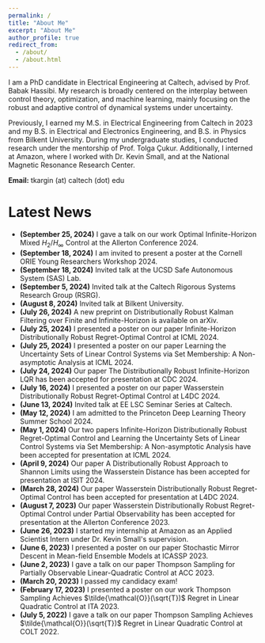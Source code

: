```yaml
---
permalink: /
title: "About Me"
excerpt: "About Me"
author_profile: true
redirect_from: 
  - /about/
  - /about.html
---
```


I am a PhD candidate in <a href="http://ee.caltech.edu/" style="text-decoration:none">Electrical Engineering</a> at <a href="http://www.caltech.edu" style="text-decoration:none">Caltech</a>, advised by <a href="https://www.ee.caltech.edu/people/hassibi" style="text-decoration:none">Prof. Babak Hassibi</a>. My research is broadly centered on the interplay between control theory, optimization, and machine learning, mainly focusing on the robust and adaptive control of dynamical systems under uncertainty.

Previously, I earned my M.S. in Electrical Engineering from Caltech in 2023 and my B.S. in <a href="https://ee.bilkent.edu.tr/en/" style="text-decoration:none">Electrical and Electronics Engineering</a>, and B.S. in <a href="https://physics.bilkent.edu.tr/" style="text-decoration:none">Physics</a> from <a href="https://w3.bilkent.edu.tr/bilkent/" style="text-decoration:none">Bilkent University</a>. During my undergraduate studies, I conducted research under the mentorship of <a href="https://kilyos.ee.bilkent.edu.tr/~cukur/" style="text-decoration:none">Prof. Tolga Çukur</a>. Additionally, I interned at <a href="https://www.amazon.science/tag/alexa" style="text-decoration:none">Amazon</a>, where I worked with <a href="http://www.kevinsmall.org" style="text-decoration:none">Dr. Kevin Small</a>, and at the <a href="https://umram.bilkent.edu.tr" style="text-decoration:none">National Magnetic Resonance Research Center</a>.

**Email:** tkargin (at) caltech (dot) edu

Latest News
======
- **(September 25, 2024)** I gave a <a href="https://drive.google.com/file/d/1r8iFfJJ39HuBIEEimJjjgjm97PQk7zv5/view?usp=share_link" style="text-decoration:none">talk</a> on our work <a href="https://arxiv.org/abs/2409.20020" style="text-decoration:none">Optimal Infinite-Horizon Mixed $H_2/H_\infty$ Control</a> at the <a href="https://allerton.csl.illinois.edu" style="text-decoration:none">Allerton Conference 2024</a>.
- **(September 18, 2024)** I am invited to present a poster at the <a href="https://www.orie.cornell.edu/orie-events/young-researchers-workshop-2024" style="text-decoration:none">Cornell ORIE Young Researchers Workshop 2024</a>.
- **(September 18, 2024)** Invited talk at the <a href="http://sylviaherbert.com" style="text-decoration:none">UCSD Safe Autonomous System (SAS) Lab</a>.
- **(September 5, 2024)** Invited talk at the <a href="http://rsrg.cms.caltech.edu" style="text-decoration:none">Caltech Rigorous Systems Research Group (RSRG)</a>.
- **(August 8, 2024)** Invited <a href="https://drive.google.com/file/d/1trViIElI_YiXc5SAMJJDhOGsUIxJPj2I/view?usp=share_link" style="text-decoration:none">talk</a> at <a href="https://ee.bilkent.edu.tr/en/" style="text-decoration:none">Bilkent University</a>.
- **(July 26, 2024)** A new preprint on <a href="http://arxiv.org/abs/2407.18837" style="text-decoration:none">Distributionally Robust Kalman Filtering over Finite and Infinite-Horizon</a> is available on arXiv.
- **(July 25, 2024)** I presented a <a href="https://drive.google.com/file/d/10omde81Ojs9JssS5I0J7efBVTIL70RNF/view?usp=share_link" style="text-decoration:none">poster</a> on our paper <a href="https://proceedings.mlr.press/v235/kargin24a.html" style="text-decoration:none">Infinite-Horizon Distributionally Robust Regret-Optimal Control</a> at <a href="https://icml.cc/Conferences/2024" style="text-decoration:none">ICML 2024</a>.
- **(July 25, 2024)** I presented a poster on our paper <a href="https://proceedings.mlr.press/v235/li24ci.html" style="text-decoration:none">Learning the Uncertainty Sets of Linear Control Systems via Set Membership: A Non-asymptotic Analysis</a> at <a href="https://icml.cc/Conferences/2024" style="text-decoration:none">ICML 2024</a>.
- **(July 24, 2024)** Our paper <a href="http://arxiv.org/abs/2408.06230" style="text-decoration:none">The Distributionally Robust Infinite-Horizon LQR</a> has been accepted for presentation at <a href="https://cdc2024.ieeecss.org" style="text-decoration:none">CDC 2024</a>.
- **(July 16, 2024)** I presented a <a href="https://drive.google.com/file/d/10omde81Ojs9JssS5I0J7efBVTIL70RNF/view?usp=share_link" style="text-decoration:none">poster</a> on our paper <a href="https://proceedings.mlr.press/v242/kargin24a.html" style="text-decoration:none">Wasserstein Distributionally Robust Regret-Optimal Control</a> at <a href="https://l4dc.web.ox.ac.uk" style="text-decoration:none">L4DC 2024</a>.
- **(June 13, 2024)** Invited <a href="https://drive.google.com/file/d/183sG58P4M2JgjlgodPsMioAfrB6t2oeM/view?usp=share_link" style="text-decoration:none">talk</a> at EE LSC Seminar Series at Caltech.
- **(May 12, 2024)** I am admitted to the <a href="https://mlschool.princeton.edu" style="text-decoration:none">Princeton Deep Learning Theory Summer School 2024</a>.
- **(May 1, 2024)** Our two papers <a href="https://proceedings.mlr.press/v235/kargin24a.html" style="text-decoration:none">Infinite-Horizon Distributionally Robust Regret-Optimal Control</a> and <a href="https://proceedings.mlr.press/v235/li24ci.html" style="text-decoration:none">Learning the Uncertainty Sets of Linear Control Systems via Set Membership: A Non-asymptotic Analysis</a> have been accepted for presentation at <a href="https://icml.cc/Conferences/2024" style="text-decoration:none">ICML 2024</a>.
- **(April 9, 2024)** Our paper <a href="https://ieeexplore.ieee.org/document/10619597/" style="text-decoration:none">A Distributionally Robust Approach to Shannon Limits using the Wasserstein Distance</a> has been accepted for presentation at <a href="https://2024.ieee-isit.org/home" style="text-decoration:none">ISIT 2024</a>.
- **(March 28, 2024)** Our paper <a href="https://proceedings.mlr.press/v242/kargin24a.html" style="text-decoration:none">Wasserstein Distributionally Robust Regret-Optimal Control</a> has been accepted for presentation at <a href="https://l4dc.web.ox.ac.uk" style="text-decoration:none">L4DC 2024</a>.
- **(August 7, 2023)** Our paper <a href="10.1109/Allerton58177.2023.10313386" style="text-decoration:none">Wasserstein Distributionally Robust Regret-Optimal Control under Partial Observability</a> has been accepted for presentation at the Allerton Conference 2023.
- **(June 26, 2023)** I started my internship at <a href="https://www.amazon.science/tag/alexa" style="text-decoration:none">Amazon</a> as an Applied Scientist Intern under <a href="http://www.kevinsmall.org" style="text-decoration:none">Dr. Kevin Small</a>'s supervision.
- **(June 6, 2023)** I presented a <a href="https://drive.google.com/file/d/1inDf_3PhBBCMTw3TvlbsqMpS9Lc38Czr/view?usp=share_link" style="text-decoration:none">poster</a> on our paper <a href="http://arxiv.org/abs/2210.15323" style="text-decoration:none">Stochastic Mirror Descent in Mean-field Ensemble Models</a> at <a href="https://2023.ieeeicassp.org" style="text-decoration:none">ICASSP 2023</a>.
- **(June 2, 2023)** I gave a <a href="https://drive.google.com/file/d/1jqVS4UOEui09CVuAj_LASl9BFrKOTjwN/view?usp=share_link" style="text-decoration:none">talk</a> on our paper <a href="https://ieeexplore.ieee.org/document/10156461/" style="text-decoration:none">Thompson Sampling for Partially Observable Linear-Quadratic Control</a> at <a href="https://acc2023.a2c2.org" style="text-decoration:none">ACC 2023</a>.
- **(March 20, 2023)** I passed my candidacy exam!
- **(February 17, 2023)** I presented a <a href="https://drive.google.com/file/d/1T5HoT4f-P4sdNwJeP0pN6r4VdG5HCrFg/view?usp=share_link" style="text-decoration:none">poster</a> on our work <a href="https://proceedings.mlr.press/v178/kargin22a.html" style="text-decoration:none">Thompson Sampling Achieves $\tilde{\mathcal{O}}(\sqrt{T})$ Regret in Linear Quadratic Control</a> at <a href="https://ita.ucsd.edu/workshop/2023/" style="text-decoration:none">ITA 2023</a>.
- **(July 5, 2022)** I gave a <a href="https://drive.google.com/file/d/17seRmUEkd3f0wssq9sOkxzGsohUqhysE/view?usp=share_link" style="text-decoration:none">talk</a> on our paper <a href="https://proceedings.mlr.press/v178/kargin22a.html" style="text-decoration:none">Thompson Sampling Achieves $\tilde{\mathcal{O}}(\sqrt{T})$ Regret in Linear Quadratic Control</a> at <a href="https://learningtheory.org/colt2022/index.html" style="text-decoration:none">COLT 2022</a>.



